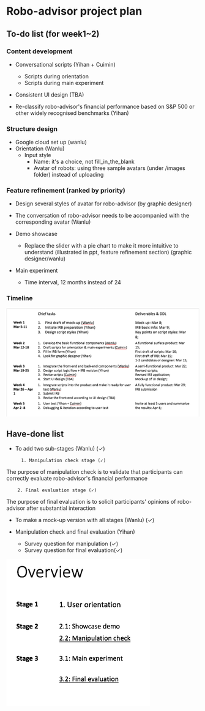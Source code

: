 # Robo-advisor project plan

## To-do list (for week1~2)

### Content development
- Conversational scripts (Yihan + Cuimin)
	- Scripts during orientation
	- Scripts during main experiment

- Consistent UI design (TBA)
- Re-classify robo-advisor's financial performance based on S&P 500 or other widely recognised benchmarks (Yihan)

### Structure design
- Google cloud set up (wanlu)
- Orientation (Wanlu)
	- Input style
		- Name: it's a choice, not fill_in_the_blank
		- Avatar of robots: using three sample avatars (under /images folder) instead of uploading

### Feature refinement (ranked by priority)
- Design several styles of avatar for robo-advisor (by graphic designer)

- The conversation of robo-advisor needs to be accompanied with the corresponding avatar (Wanlu)

- Demo showcase
	- Replace the slider with a pie chart to make it more intuitive to understand (illustrated in ppt, feature refinement section) (graphic designer/wanlu)

- Main experiment
	- Time interval, 12 months instead of 24  

### Timeline

![timeline](/images/timeline.png)

## Have-done list
- To add two sub-stages (Wanlu) (✓)

		1. Manipulation check stage (✓)

The purpose of manipulation check is to validate that participants can correctly evaluate robo-advisor's financial performance

		2. Final evaluation stage (✓)
	
The purpose of final evaluation is to solicit participants' opinions of robo-advisor after substantial interaction

- To make a mock-up version with all stages (Wanlu) (✓)

- Manipulation check and final evaluation (Yihan)
	- Survey question for manipulation (✓)
	- Survey question for final evaluation(✓)

![overview](/images/overview.png)
